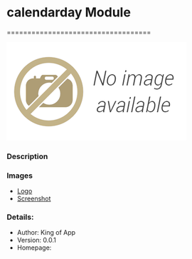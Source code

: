 # calendarday Module
===================================

![calendarday-popover](images/popover.png)

### Description




### Images
- [Logo](images/logo.png)
- [Screenshot](images/screenshot01.png)


### Details:

- Author: King of App
- Version: 0.0.1
- Homepage: 

